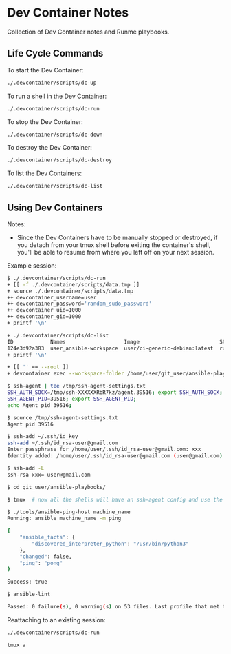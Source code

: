 # Dev Container Notes

Collection of Dev Container notes and Runme playbooks.

## Life Cycle Commands

To start the Dev Container:

```bash { background=false category=devcontainer closeTerminalOnSuccess=true excludeFromRunAll=true interactive=true interpreter=bash name=devcontainer-up promptEnv=true terminalRows=10 }
./.devcontainer/scripts/dc-up
```

To run a shell in the Dev Container:

```bash { background=false category=devcontainer closeTerminalOnSuccess=true excludeFromRunAll=true interactive=true interpreter=bash name=devcontainer-run promptEnv=true terminalRows=10 }
./.devcontainer/scripts/dc-run
```

To stop the Dev Container:

```bash { background=false category=devcontainer closeTerminalOnSuccess=true excludeFromRunAll=true interactive=true interpreter=bash name=devcontainer-down promptEnv=true terminalRows=10 }
./.devcontainer/scripts/dc-down
```

To destroy the Dev Container:

```bash { background=false category=devcontainer closeTerminalOnSuccess=true excludeFromRunAll=true interactive=true interpreter=bash name=devcontainer-destroy promptEnv=true terminalRows=10 }
./.devcontainer/scripts/dc-destroy
```

To list the Dev Containers:

```bash { background=false catgory=devcontainer closeTerminalOnSuccess=true excludeFromRunAll=true interactive=true interpreter=bash name=devcontainer-list promptEnv=true terminalRows=10 }
./.devcontainer/scripts/dc-list
```

## Using Dev Containers

Notes:

- Since the Dev Containers have to be manually stopped or destroyed, if you
  detach from your tmux shell before exiting the container's shell, you'll be
  able to resume from where you left off on your next session.

Example session:

```bash
$ ./.devcontainer/scripts/dc-run
+ [[ -f ./.devcontainer/scripts/data.tmp ]]
+ source ./.devcontainer/scripts/data.tmp
++ devcontainer_username=user
++ devcontainer_password='random_sudo_password'
++ devcontainer_uid=1000
++ devcontainer_gid=1000
+ printf '\n'

+ ./.devcontainer/scripts/dc-list
ID            Names                   Image                          State    Status       RunningFor
124e3d92a383  user_ansible-workspace  user/ci-generic-debian:latest  running  Up 10 hours  10 hours ago
+ printf '\n'

+ [[ '' == --root ]]
+ devcontainer exec --workspace-folder /home/user/git_user/ansible-playbooks sudo -u user -i

$ ssh-agent | tee /tmp/ssh-agent-settings.txt
SSH_AUTH_SOCK=/tmp/ssh-XXXXXXRbR7kz/agent.39516; export SSH_AUTH_SOCK;
SSH_AGENT_PID=39516; export SSH_AGENT_PID;
echo Agent pid 39516;

$ source /tmp/ssh-agent-settings.txt
Agent pid 39516

$ ssh-add ~/.ssh/id_key
ssh-add ~/.ssh/id_rsa-user@gmail.com
Enter passphrase for /home/user/.ssh/id_rsa-user@gmail.com: xxx
Identity added: /home/user/.ssh/id_rsa-user@gmail.com (user@gmail.com)

$ ssh-add -L
ssh-rsa xxx= user@gmail.com

$ cd git_user/ansible-playbooks/

$ tmux  # now all the shells will have an ssh-agent config and use the same PWD

$ ./tools/ansible-ping-host machine_name
Running: ansible machine_name -m ping

{
    "ansible_facts": {
        "discovered_interpreter_python": "/usr/bin/python3"
    },
    "changed": false,
    "ping": "pong"
}

Success: true

$ ansible-lint

Passed: 0 failure(s), 0 warning(s) on 53 files. Last profile that met the validation criteria was 'production'.
```

Reattaching to an existing session:

```bash
./.devcontainer/scripts/dc-run

tmux a
```
